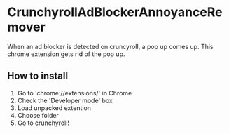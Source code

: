 # CrunchyrollAdBlockerAnnoyanceRemover
When an ad blocker is detected on cruncyroll, a pop up comes up. This chrome extension gets rid of the pop up.


## How to install

1. Go to 'chrome://extensions/' in Chrome
2. Check the 'Developer mode' box
3. Load unpacked extention
4. Choose folder
5. Go to crunchyroll! 